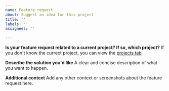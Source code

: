 ```yaml
---
name: Feature request
about: Suggest an idea for this project
title: ''
labels: ''
assignees: ''

---
```


**Is your feature request related to a current project? If so, which project?**
If you don't know the currect project, you can view the [projects tab](https://github.com/agiveygives/eso-craft-request/projects)

**Describe the solution you'd like**
A clear and concise description of what you want to happen.

**Additional context**
Add any other context or screenshots about the feature request here.
